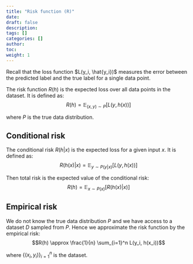 ```yaml
---
title: "Risk function (R)"
date:
draft: false
description:
tags: []
categories: []
author:
toc:
weight: 1
---
```



Recall that the loss function $L(y_i, \hat{y_i})$ measures the error between the predicted label and the true label for a single data point.

The risk function $R(h)$ is the expected loss over all data points in the dataset. It is defined as:
$$R(h) = \mathbb{E}_{(x,y) \sim P}[L(y, h(x))]$$

where $P$ is the true data distribution.

## Conditional risk
The conditional risk $R(h|x)$ is the expected loss for a given input $x$. It is defined as:
$$R(h(x)|x) = \mathbb{E}_{y \sim P(y|x)}[L(y, h(x))]$$

Then total risk is the expected value of the conditional risk:
$$R(h) = \mathbb{E}_{x \sim P(x)}[R(h(x)|x)]$$

## Empirical risk

We do not know the true data distribution $P$ and we have access to a dataset $D$ sampled from $P$. Hence we approximate the risk function by the empirical risk:
$$R(h) \approx \frac{1}{n} \sum_{i=1}^n L(y_i, h(x_i))$$

where $\{(x_i, y_i)\}_{i=1}^n$ is the dataset.


